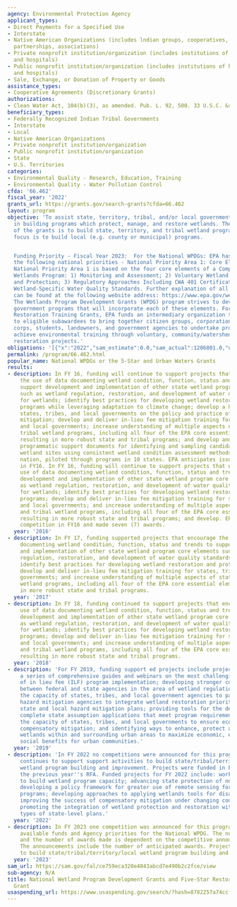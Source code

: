 ```yaml
---
agency: Environmental Protection Agency
applicant_types:
- Direct Payments for a Specified Use
- Interstate
- Native American Organizations (includes lndian groups, cooperatives, corporations,
  partnerships, associations)
- Private nonprofit institution/organization (includes institutions of higher education
  and hospitals)
- Public nonprofit institution/organization (includes institutions of higher education
  and hospitals)
- Sale, Exchange, or Donation of Property or Goods
assistance_types:
- Cooperative Agreements (Discretionary Grants)
authorizations:
- Clean Water Act, 104(b)(3), as amended. Pub. L. 92, 500. 33 U.S.C. &sect; 1254(b)(3).
beneficiary_types:
- Federally Recognized Indian Tribal Governments
- Interstate
- Local
- Native American Organizations
- Private nonprofit institution/organization
- Public nonprofit institution/organization
- State
- U.S. Territories
categories:
- Environmental Quality - Research, Education, Training
- Environmental Quality - Water Pollution Control
cfda: '66.462'
fiscal_year: '2022'
grants_url: https://grants.gov/search-grants?cfda=66.462
layout: program
objective: 'To assist state, territory, tribal, and/or local government (S/T/LG) agencies
  in building programs which protect, manage, and restore wetlands. The primary focus
  of the grants is to build state, territory, and tribal wetland programs. A secondary
  focus is to build local (e.g. county or municipal) programs.


  Funding Priority - Fiscal Year 2023:  For the National WPDGs: EPA has identified
  the following national priorities - National Priority Area 1: Core Elements Framework.
  National Priority Area 1 is based on the four core elements of a Comprehensive State/Territory/Tribal
  Wetlands Program: 1) Monitoring and Assessment; 2) Voluntary Wetland Restoration
  and Protection; 3) Regulatory Approaches Including CWA 401 Certification; and 4)
  Wetland-Specific Water Quality Standards. Further explanation of all of the elements
  can be found at the following website address: https://www.epa.gov/wetlands/wetland-program-development-grants.
  The Wetlands Program Development Grants (WPDG) program strives to develop State/Territory/Tribal/local
  government programs that will incorporate each of these elements. For the Five-Star
  Restoration Training Grants, EPA funds an intermediary organization to provide subawards
  to eligible subawardees to bring together citizen groups, corporations, youth conservation
  corps, students, landowners, and government agencies to undertake projects that
  achieve environmental training through voluntary, community/watershed-based wetland
  restoration projects.'
obligations: '[{"x":"2022","sam_estimate":0.0,"sam_actual":1206801.0,"usa_spending_actual":1206801.0},{"x":"2023","sam_estimate":709500.0,"sam_actual":0.0,"usa_spending_actual":799093.0},{"x":"2024","sam_estimate":0.0,"sam_actual":0.0,"usa_spending_actual":968912.0}]'
permalink: /program/66.462.html
popular_name: National WPDGs or the 5-Star and Urban Waters Grants
results:
- description: In FY 16, funding will continue to support projects that encourage
    the use of data documenting wetland condition, function, status and trends to
    support development and implementation of other state wetland program core elements
    such as wetland regulation, restoration, and development of water quality standards
    for wetlands; identify best practices for developing wetland restoration and protection
    programs while leveraging adaptation to climate change; develop a handbook for
    states, tribes, and local governments on the policy and practice of stream compensatory
    mitigation; develop and deliver in-lieu fee mitigation training for states, tribes,
    and local governments; increase understanding of multiple aspects of state and
    tribal wetland programs, including all four of the EPA core essential elements,
    resulting in more robust state and tribal programs; and develop and distribute
    programmatic support documents for identifying and sampling candidate reference
    wetland sites using consistent wetland condition assessment methods across the
    nation, piloted through programs in 10 states. EPA anticipates issuing a competition
    in FY16. In FY 16, funding will continue to support projects that encourage the
    use of data documenting wetland condition, function, status and trends to support
    development and implementation of other state wetland program core elements such
    as wetland regulation, restoration, and development of water quality standards
    for wetlands; identify best practices for developing wetland restoration and protection
    programs; develop and deliver in-lieu fee mitigation training for states, tribes,
    and local governments; and increase understanding of multiple aspects of state
    and tribal wetland programs, including all four of the EPA core essential elements,
    resulting in more robust state and tribal programs; and develop. EPA issued a
    competition in FY16 and made seven (7) awards.
  year: '2016'
- description: In FY 17, funding supported projects that encourage the use of data
    documenting wetland condition, function, status and trends to support development
    and implementation of other state wetland program core elements such as wetland
    regulation, restoration, and development of water quality standards for wetlands;
    identify best practices for developing wetland restoration and protection programs;
    develop and deliver in-lieu fee mitigation training for states, tribes, and local
    governments; and increase understanding of multiple aspects of state and tribal
    wetland programs, including all four of the EPA core essential elements, resulting
    in more robust state and tribal programs.
  year: '2017'
- description: In FY 18, funding continued to support projects that encourage the
    use of data documenting wetland condition, function, status and trends to support
    development and implementation of other state wetland program core elements such
    as wetland regulation, restoration, and development of water quality standards
    for wetlands; identify best practices for developing wetland restoration and protection
    programs; develop and deliver in-lieu fee mitigation training for states, tribes,
    and local governments; and increase understanding of multiple aspects of state
    and tribal wetland programs, including all four of the EPA core essential elements,
    resulting in more robust state and tribal programs.
  year: '2018'
- description: 'For FY 2019, funding support ed projects include projects that: produce
    a series of comprehensive guides and webinars on the most challenging components
    of in lieu fee (ILF) program implementation; developing stronger cooperative federalism
    between federal and state agencies in the area of wetland regulation; improve
    the capacity of states, tribes, and local government agencies to partner with
    hazard mitigation agencies to integrate wetland restoration priorities into new
    state and local hazard mitigation plans; providing tools for the development of
    complete state assumption applications that meet program requirements; increasing
    the capacity of states, tribes, and local governments to ensure ecologically effective
    compensatory mitigation; and identifying ways to enhance, protect and restore
    wetlands within and surrounding urban areas to maximize economic, ecological and
    social benefits for urban communities.'
  year: '2019'
- description: 'In FY 2022 no competitions were announced for this program.  Funding
    continues to support support activities to build state/tribal/territory/local
    wetland program building and improvement. Projects were funded in FY 2022 from
    the previous year''s RFA. Funded projects for FY 2022 include: working with tribes
    to build wetland program capacity; advancing state protection of non-federal waters;
    developing a policy framework for greater use of remote sensing for wetland regulatory
    programs; developing approaches to applying wetlands tools for disaster management;
    improving the success of compensatory mitigation under changing conditions; and
    promoting the integration of wetland protection and restoration with multiple
    types of state-level plans.'
  year: '2022'
- description: In FY 2023 one competition was announced for this program based on
    available funds and Agency priorities for the National WPDG. The number of applications
    and the number of awards made is dependent on the competitive announcement issued.
    The announcements include the number of anticipated awards. Projects support activities
    to build state/tribal/territory/local wetland program building and improvement.
  year: '2023'
sam_url: https://sam.gov/fal/ce759eca320e4843abcd7e490b2c2fce/view
sub-agency: N/A
title: National Wetland Program Development Grants and Five-Star Restoration Training
  Grant
usaspending_url: https://www.usaspending.gov/search/?hash=8782257a74ccfdcbd9fdd886392c264f
---
```

